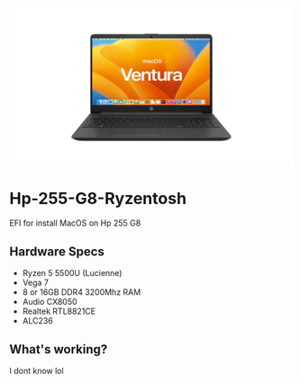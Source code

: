 <img align="center" src="https://github.com/Icesito68/Hp-255-G8-Ryzentosh/blob/main/Hp-255-G8-Picture.png" alt="Hp 255 G8 Ryzentosh">

# Hp-255-G8-Ryzentosh
EFI for install MacOS on Hp 255 G8

## Hardware Specs

- Ryzen 5 5500U (Lucienne)
- Vega 7
- 8 or 16GB DDR4 3200Mhz RAM
- Audio CX8050
- Realtek RTL8821CE
- ALC236

## What's working?

I dont know lol
